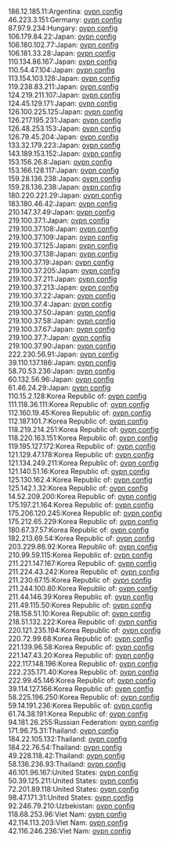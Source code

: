 186.12.185.11:Argentina: [ovpn config](vpn/186_12_185_11.ovpn)  
46.223.3.151:Germany: [ovpn config](vpn/46_223_3_151.ovpn)  
87.97.9.234:Hungary: [ovpn config](vpn/87_97_9_234.ovpn)  
106.179.84.22:Japan: [ovpn config](vpn/106_179_84_22.ovpn)  
106.180.102.77:Japan: [ovpn config](vpn/106_180_102_77.ovpn)  
106.181.33.28:Japan: [ovpn config](vpn/106_181_33_28.ovpn)  
110.134.86.167:Japan: [ovpn config](vpn/110_134_86_167.ovpn)  
110.54.47.104:Japan: [ovpn config](vpn/110_54_47_104.ovpn)  
113.154.103.128:Japan: [ovpn config](vpn/113_154_103_128.ovpn)  
119.238.83.211:Japan: [ovpn config](vpn/119_238_83_211.ovpn)  
124.219.211.107:Japan: [ovpn config](vpn/124_219_211_107.ovpn)  
124.45.129.171:Japan: [ovpn config](vpn/124_45_129_171.ovpn)  
126.100.225.125:Japan: [ovpn config](vpn/126_100_225_125.ovpn)  
126.217.195.231:Japan: [ovpn config](vpn/126_217_195_231.ovpn)  
126.48.253.153:Japan: [ovpn config](vpn/126_48_253_153.ovpn)  
126.79.45.204:Japan: [ovpn config](vpn/126_79_45_204.ovpn)  
133.32.179.223:Japan: [ovpn config](vpn/133_32_179_223.ovpn)  
143.189.153.152:Japan: [ovpn config](vpn/143_189_153_152.ovpn)  
153.156.26.8:Japan: [ovpn config](vpn/153_156_26_8.ovpn)  
153.166.128.117:Japan: [ovpn config](vpn/153_166_128_117.ovpn)  
159.28.136.238:Japan: [ovpn config](vpn/159_28_136_238.ovpn)  
159.28.136.238:Japan: [ovpn config](vpn/159_28_136_238.ovpn)  
180.220.221.29:Japan: [ovpn config](vpn/180_220_221_29.ovpn)  
183.180.46.42:Japan: [ovpn config](vpn/183_180_46_42.ovpn)  
210.147.37.49:Japan: [ovpn config](vpn/210_147_37_49.ovpn)  
219.100.37.1:Japan: [ovpn config](vpn/219_100_37_1.ovpn)  
219.100.37.108:Japan: [ovpn config](vpn/219_100_37_108.ovpn)  
219.100.37.109:Japan: [ovpn config](vpn/219_100_37_109.ovpn)  
219.100.37.125:Japan: [ovpn config](vpn/219_100_37_125.ovpn)  
219.100.37.138:Japan: [ovpn config](vpn/219_100_37_138.ovpn)  
219.100.37.19:Japan: [ovpn config](vpn/219_100_37_19.ovpn)  
219.100.37.205:Japan: [ovpn config](vpn/219_100_37_205.ovpn)  
219.100.37.211:Japan: [ovpn config](vpn/219_100_37_211.ovpn)  
219.100.37.213:Japan: [ovpn config](vpn/219_100_37_213.ovpn)  
219.100.37.22:Japan: [ovpn config](vpn/219_100_37_22.ovpn)  
219.100.37.4:Japan: [ovpn config](vpn/219_100_37_4.ovpn)  
219.100.37.50:Japan: [ovpn config](vpn/219_100_37_50.ovpn)  
219.100.37.58:Japan: [ovpn config](vpn/219_100_37_58.ovpn)  
219.100.37.67:Japan: [ovpn config](vpn/219_100_37_67.ovpn)  
219.100.37.7:Japan: [ovpn config](vpn/219_100_37_7.ovpn)  
219.100.37.90:Japan: [ovpn config](vpn/219_100_37_90.ovpn)  
222.230.56.91:Japan: [ovpn config](vpn/222_230_56_91.ovpn)  
39.110.137.186:Japan: [ovpn config](vpn/39_110_137_186.ovpn)  
58.70.53.236:Japan: [ovpn config](vpn/58_70_53_236.ovpn)  
60.132.56.96:Japan: [ovpn config](vpn/60_132_56_96.ovpn)  
61.46.24.29:Japan: [ovpn config](vpn/61_46_24_29.ovpn)  
110.15.2.128:Korea Republic of: [ovpn config](vpn/110_15_2_128.ovpn)  
111.118.36.111:Korea Republic of: [ovpn config](vpn/111_118_36_111.ovpn)  
112.160.19.45:Korea Republic of: [ovpn config](vpn/112_160_19_45.ovpn)  
112.187.101.7:Korea Republic of: [ovpn config](vpn/112_187_101_7.ovpn)  
118.219.214.251:Korea Republic of: [ovpn config](vpn/118_219_214_251.ovpn)  
118.220.163.151:Korea Republic of: [ovpn config](vpn/118_220_163_151.ovpn)  
119.195.127.172:Korea Republic of: [ovpn config](vpn/119_195_127_172.ovpn)  
121.129.47.178:Korea Republic of: [ovpn config](vpn/121_129_47_178.ovpn)  
121.134.249.211:Korea Republic of: [ovpn config](vpn/121_134_249_211.ovpn)  
121.140.51.16:Korea Republic of: [ovpn config](vpn/121_140_51_16.ovpn)  
125.130.162.4:Korea Republic of: [ovpn config](vpn/125_130_162_4.ovpn)  
125.142.1.32:Korea Republic of: [ovpn config](vpn/125_142_1_32.ovpn)  
14.52.209.200:Korea Republic of: [ovpn config](vpn/14_52_209_200.ovpn)  
175.197.21.164:Korea Republic of: [ovpn config](vpn/175_197_21_164.ovpn)  
175.206.120.245:Korea Republic of: [ovpn config](vpn/175_206_120_245.ovpn)  
175.212.65.229:Korea Republic of: [ovpn config](vpn/175_212_65_229.ovpn)  
180.67.37.57:Korea Republic of: [ovpn config](vpn/180_67_37_57.ovpn)  
182.213.69.54:Korea Republic of: [ovpn config](vpn/182_213_69_54.ovpn)  
203.229.86.92:Korea Republic of: [ovpn config](vpn/203_229_86_92.ovpn)  
210.99.59.115:Korea Republic of: [ovpn config](vpn/210_99_59_115.ovpn)  
211.221.147.167:Korea Republic of: [ovpn config](vpn/211_221_147_167.ovpn)  
211.224.43.242:Korea Republic of: [ovpn config](vpn/211_224_43_242.ovpn)  
211.230.67.15:Korea Republic of: [ovpn config](vpn/211_230_67_15.ovpn)  
211.244.100.80:Korea Republic of: [ovpn config](vpn/211_244_100_80.ovpn)  
211.44.146.39:Korea Republic of: [ovpn config](vpn/211_44_146_39.ovpn)  
211.49.115.50:Korea Republic of: [ovpn config](vpn/211_49_115_50.ovpn)  
218.158.51.10:Korea Republic of: [ovpn config](vpn/218_158_51_10.ovpn)  
218.51.132.222:Korea Republic of: [ovpn config](vpn/218_51_132_222.ovpn)  
220.121.235.194:Korea Republic of: [ovpn config](vpn/220_121_235_194.ovpn)  
220.72.99.68:Korea Republic of: [ovpn config](vpn/220_72_99_68.ovpn)  
221.139.96.58:Korea Republic of: [ovpn config](vpn/221_139_96_58.ovpn)  
221.147.43.20:Korea Republic of: [ovpn config](vpn/221_147_43_20.ovpn)  
222.117.148.196:Korea Republic of: [ovpn config](vpn/222_117_148_196.ovpn)  
222.235.171.40:Korea Republic of: [ovpn config](vpn/222_235_171_40.ovpn)  
222.99.45.146:Korea Republic of: [ovpn config](vpn/222_99_45_146.ovpn)  
39.114.127.166:Korea Republic of: [ovpn config](vpn/39_114_127_166.ovpn)  
58.225.196.250:Korea Republic of: [ovpn config](vpn/58_225_196_250.ovpn)  
59.14.191.236:Korea Republic of: [ovpn config](vpn/59_14_191_236.ovpn)  
61.74.38.191:Korea Republic of: [ovpn config](vpn/61_74_38_191.ovpn)  
94.181.26.255:Russian Federation: [ovpn config](vpn/94_181_26_255.ovpn)  
171.96.75.31:Thailand: [ovpn config](vpn/171_96_75_31.ovpn)  
184.22.105.132:Thailand: [ovpn config](vpn/184_22_105_132.ovpn)  
184.22.76.54:Thailand: [ovpn config](vpn/184_22_76_54.ovpn)  
49.228.118.42:Thailand: [ovpn config](vpn/49_228_118_42.ovpn)  
58.136.236.93:Thailand: [ovpn config](vpn/58_136_236_93.ovpn)  
46.101.96.167:United States: [ovpn config](vpn/46_101_96_167.ovpn)  
50.39.125.211:United States: [ovpn config](vpn/50_39_125_211.ovpn)  
72.201.89.118:United States: [ovpn config](vpn/72_201_89_118.ovpn)  
98.47.171.31:United States: [ovpn config](vpn/98_47_171_31.ovpn)  
92.246.79.210:Uzbekistan: [ovpn config](vpn/92_246_79_210.ovpn)  
118.68.253.96:Viet Nam: [ovpn config](vpn/118_68_253_96.ovpn)  
42.114.113.203:Viet Nam: [ovpn config](vpn/42_114_113_203.ovpn)  
42.116.246.236:Viet Nam: [ovpn config](vpn/42_116_246_236.ovpn)  
